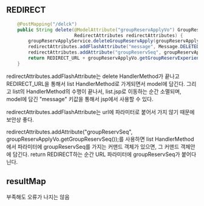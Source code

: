 ## REDIRECT

```java
    @PostMapping("/delck")
    public String delete(@ModelAttribute("groupReservApplyVo") GroupReservApplyVo groupReservApplyVo,
                         RedirectAttributes redirectAttributes) {
        groupReservApplyService.deleteGroupReservApply(groupReservApplyVo);
        redirectAttributes.addFlashAttribute("message", Message.DELETED.getMsg());
        redirectAttributes.addAttribute("groupReservSeq", groupReservApplyVo.getGroupReservSeq());
        return REDIRECT_URL + groupReservApplyVo.getGroupReservExperienceSeq();
    }
```

redirectAttributes.addFlashAttribute는 delete HandlerMethod가 끝나고 REDIRECT_URL을 통해서 list HandlerMethod로 가게되면서 model에 담긴다. 그리고 list의 HandlerMethod의 수행이 끝나서, list.jsp로 이동하는 순간 소멸되며, model에 담긴 "message" 키값을 통해서 jsp에서 사용할 수 있다. 

redirectAttributes.addFlashAttribute는 url에 파라미터로 붙어서 가지 않기 때문에 보안상 좋다.

redirectAttributes.addAttribute("groupReservSeq", groupReservApplyVo.getGroupReservSeq());를 사용하면 
list HandlerMethod에서 파라미터에 groupReservSeq를 가지는 커맨드 객체가 있으면, 그 커맨드 객체안에 담긴다. 
return REDIRECT하는 순간 URL 파라미터에 groupReservSeq가 붙어다닌다. 
## resultMap 

부족해도 오류가 나지는 않음
